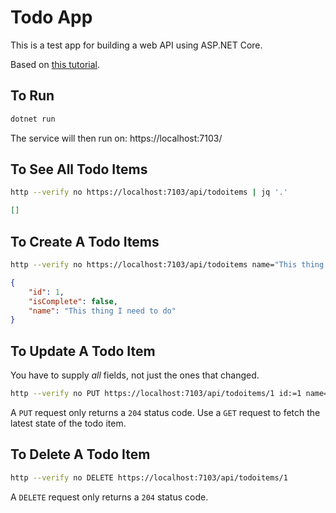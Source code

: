 # Todo App

This is a test app for building a web API using ASP.NET Core.

Based on [this tutorial](https://docs.microsoft.com/en-us/aspnet/core/tutorials/first-web-api?view=aspnetcore-6.0&tabs=visual-studio-code).

## To Run

```bash
dotnet run
```

The service will then run on: https://localhost:7103/

## To See All Todo Items

```bash
http --verify no https://localhost:7103/api/todoitems | jq '.'
```

```json
[]
```

## To Create A Todo Items

```bash
http --verify no https://localhost:7103/api/todoitems name="This thing I need to do" | jq '.'
```

```json
{
    "id": 1,
    "isComplete": false,
    "name": "This thing I need to do"
}
```

## To Update A Todo Item

You have to supply _all_ fields, not just the ones that changed.

```bash
http --verify no PUT https://localhost:7103/api/todoitems/1 id:=1 name="ASP.NET Core web API" isComplete:=false
```

A `PUT` request only returns a `204` status code.  Use a `GET` request to fetch
the latest state of the todo item.

## To Delete A Todo Item

```bash
http --verify no DELETE https://localhost:7103/api/todoitems/1
```

A `DELETE` request only returns a `204` status code.
